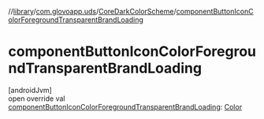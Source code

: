//[library](../../../index.md)/[com.glovoapp.uds](../index.md)/[CoreDarkColorScheme](index.md)/[componentButtonIconColorForegroundTransparentBrandLoading](component-button-icon-color-foreground-transparent-brand-loading.md)

# componentButtonIconColorForegroundTransparentBrandLoading

[androidJvm]\
open override val [componentButtonIconColorForegroundTransparentBrandLoading](component-button-icon-color-foreground-transparent-brand-loading.md): [Color](https://developer.android.com/reference/kotlin/androidx/compose/ui/graphics/Color.html)
